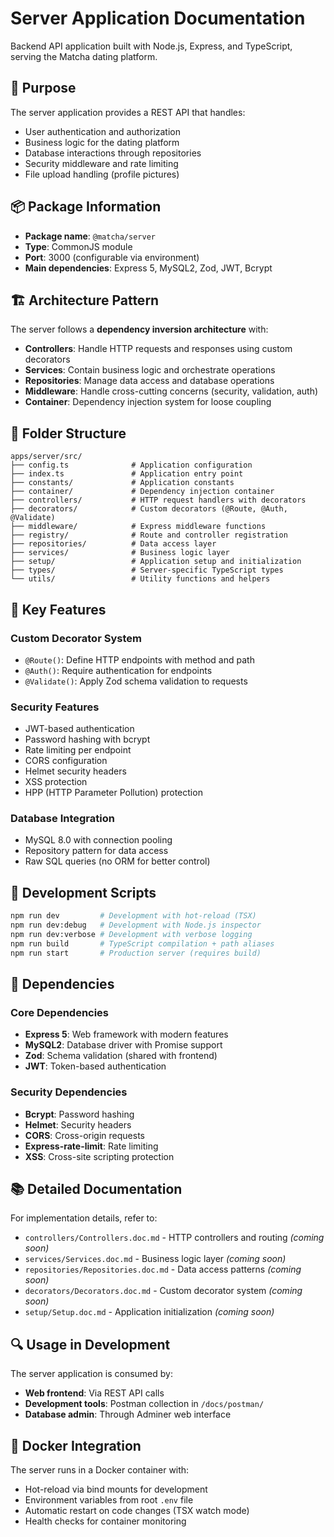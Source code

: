 # Server Application Documentation

Backend API application built with Node.js, Express, and TypeScript, serving the Matcha dating platform.

## 🎯 Purpose

The server application provides a REST API that handles:

-   User authentication and authorization
-   Business logic for the dating platform
-   Database interactions through repositories
-   Security middleware and rate limiting
-   File upload handling (profile pictures)

## 📦 Package Information

-   **Package name**: `@matcha/server`
-   **Type**: CommonJS module
-   **Port**: 3000 (configurable via environment)
-   **Main dependencies**: Express 5, MySQL2, Zod, JWT, Bcrypt

## 🏗️ Architecture Pattern

The server follows a **dependency inversion architecture** with:

-   **Controllers**: Handle HTTP requests and responses using custom decorators
-   **Services**: Contain business logic and orchestrate operations
-   **Repositories**: Manage data access and database operations
-   **Middleware**: Handle cross-cutting concerns (security, validation, auth)
-   **Container**: Dependency injection system for loose coupling

## 📁 Folder Structure

```
apps/server/src/
├── config.ts              # Application configuration
├── index.ts               # Application entry point
├── constants/             # Application constants
├── container/             # Dependency injection container
├── controllers/           # HTTP request handlers with decorators
├── decorators/            # Custom decorators (@Route, @Auth, @Validate)
├── middleware/            # Express middleware functions
├── registry/              # Route and controller registration
├── repositories/          # Data access layer
├── services/              # Business logic layer
├── setup/                 # Application setup and initialization
├── types/                 # Server-specific TypeScript types
└── utils/                 # Utility functions and helpers
```

## 🔧 Key Features

### Custom Decorator System

-   `@Route()`: Define HTTP endpoints with method and path
-   `@Auth()`: Require authentication for endpoints
-   `@Validate()`: Apply Zod schema validation to requests

### Security Features

-   JWT-based authentication
-   Password hashing with bcrypt
-   Rate limiting per endpoint
-   CORS configuration
-   Helmet security headers
-   XSS protection
-   HPP (HTTP Parameter Pollution) protection

### Database Integration

-   MySQL 8.0 with connection pooling
-   Repository pattern for data access
-   Raw SQL queries (no ORM for better control)

## 🚀 Development Scripts

```bash
npm run dev         # Development with hot-reload (TSX)
npm run dev:debug   # Development with Node.js inspector
npm run dev:verbose # Development with verbose logging
npm run build       # TypeScript compilation + path aliases
npm run start       # Production server (requires build)
```

## 🔗 Dependencies

### Core Dependencies

-   **Express 5**: Web framework with modern features
-   **MySQL2**: Database driver with Promise support
-   **Zod**: Schema validation (shared with frontend)
-   **JWT**: Token-based authentication

### Security Dependencies

-   **Bcrypt**: Password hashing
-   **Helmet**: Security headers
-   **CORS**: Cross-origin requests
-   **Express-rate-limit**: Rate limiting
-   **XSS**: Cross-site scripting protection

## 📚 Detailed Documentation

For implementation details, refer to:

-   `controllers/Controllers.doc.md` - HTTP controllers and routing _(coming soon)_
-   `services/Services.doc.md` - Business logic layer _(coming soon)_
-   `repositories/Repositories.doc.md` - Data access patterns _(coming soon)_
-   `decorators/Decorators.doc.md` - Custom decorator system _(coming soon)_
-   `setup/Setup.doc.md` - Application initialization _(coming soon)_

## 🔍 Usage in Development

The server application is consumed by:

-   **Web frontend**: Via REST API calls
-   **Development tools**: Postman collection in `/docs/postman/`
-   **Database admin**: Through Adminer web interface

## 🐳 Docker Integration

The server runs in a Docker container with:

-   Hot-reload via bind mounts for development
-   Environment variables from root `.env` file
-   Automatic restart on code changes (TSX watch mode)
-   Health checks for container monitoring
